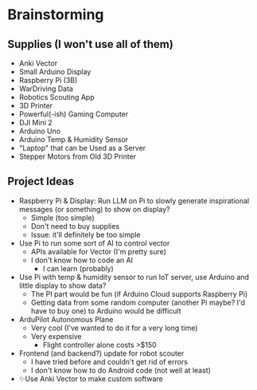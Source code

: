 # Brainstorming
## Supplies (I won't use all of them)
* Anki Vector
* Small Arduino Display
* Raspberry Pi (3B)
* WarDriving Data
* Robotics Scouting App
* 3D Printer
* Powerful(-ish) Gaming Computer
* DJI Mini 2
* Arduino Uno
* Arduino Temp & Humidity Sensor
* "Laptop" that can be Used as a Server
* Stepper Motors from Old 3D Printer
## Project Ideas
* Raspberry Pi & Display: Run LLM on Pi to slowly generate inspirational messages (or something) to show on display?
	* Simple (too simple)
	* Don't need to buy supplies
	* Issue: it'll definitely be too simple
* Use Pi to run some sort of AI to control vector
	* APIs available for Vector (I'm pretty sure)
	* I don't know how to code an AI
		* I can learn (probably)
* Use Pi with temp & humidity sensor to run IoT server, use Arduino and little display to show data?
	* The PI part would be fun (if Arduino Cloud supports Raspberry Pi)
	* Getting data from some random computer (another Pi maybe? I'd have to buy one) to Arduino would be difficult
* ArduPilot Autonomous Plane
  * Very cool (I've wanted to do it for a very long time)
  * Very expensive
    * Flight controller alone costs >$150
* Frontend (and backend?) update for robot scouter
	* I have tried before and couldn't get rid of errors
    * I don't know how to do Android code (not well at least)
* ✨Use Anki Vector to make custom software